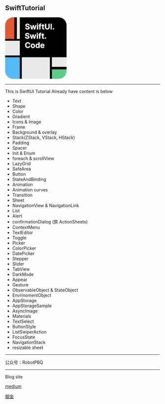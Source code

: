 ## SwiftTutorial

![](icon.png) 



-----

This is SwiftUI Tutorial
Already have content is below

* Text
* Shape
* Color
* Gradient
* Icons & Image
* Frame
* Background & overlay
* Stack(ZStack, VStack, HStack)
* Padding
* Spacer
* Init & Enum
* foreach & scrollView
* LazyGrid
* SafeArea
* Button
* StateAndBinding
* Animation
* Animation curves
* Transition
* Sheet
* NavigationView & NavigationLink
* List
* Alert
* confirmationDialog (原 ActionSheets)
* ContextMenu
* TextEditor
* Toggle
* Picker
* ColorPicker
* DatePicker
* Stepper
* Slider
* TabView
* DarkMode
* Appear
* Gesture
* ObservableObject & StateObject
* EnvrinomentObject
* AppStorage
* AppStorageSample
* AsyncImage
* Materials
* TextSelect
* ButtonStyle
* ListSwiperAction
* FocusState
* NavigationStack
* resizable sheet
--------------

公众号：RobotPBQ

----

Blog site

[medium](https://medium.com/@karepbq)

[掘金](https://juejin.cn/user/694547078978184/posts)





